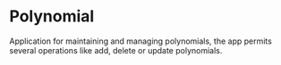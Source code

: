 # Polynomial

Application for maintaining and managing polynomials, the app permits several operations like add, delete or update polynomials.
